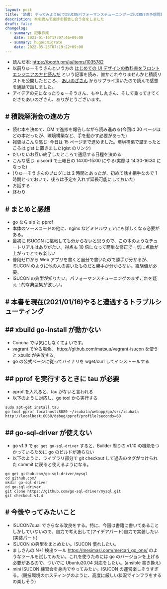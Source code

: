 ```yaml
---
layout: post
title: '読書: やってみようGoでISUCONパフォーマンスチューニングーISUCON7の予想問題を試してみる本ー'
description: 本を読んで進捗を報告し合う会をしました
draft: false
changelog:
  - summary: 記事作成
    date: 2021-01-16T17:07:46+09:00
  - summary: hugoにmigrate
    date: 2022-05-25T07:19:22+09:00
---
```


- 読んだ本: https://booth.pm/ja/items/1035782
- 以前りゅーそうさんという方の [はじめての UI デザインの教科書をフロントエンジニアの方と読んだ](https://ryusou.dev/posts/beginner-uidesignbook) という記事を読み、誰かこれやりませんかと積読リストを公開したところ、 [あいのざさん](https://twitter.com/ainoz10) からリプライ頂いたので読んで感想を通話で話しました。
- アイデアの元になったりゅーそうさん、もやし丸さん、そして乗ってきてくださたあいのざさん、ありがとうございます。

## # 積読解消会の進め方

- 読む本を決めて、DM で進捗を報告しながら読み進める(今回は 30 ページほどの本だったが、環境構築など、手を動かす必要があった)
- 報告はこんな感じ: 今日は 15 ページまで進めました。環境構築で詰まったところは gist に置きました(gist のリンク)
- だいたいお互い終了したところで通話する日程を決める
- こんな感じ: discord で土曜日の 14:00-15:00 にやる(実際は 14:30-16:30 になった)
- (りゅーそうさんのブログには 2 時間とあったが、初めて話す相手なので 1 時間とっておいて、後ろは予定を入れず延長可能にしておいた)
- お話する
- 終わり

## # まとめと感想

- go なら alp と pprof
- 本体のソースコードの他に、nginx などミドルウェアにも詳しくなる必要がある。
- 最初に ISUCON に挑戦しても分からないと思うので、この本のようなチュートリアルはありがたい。得点も 10 倍になって簡単な修正で一気に点数が上がってとても楽しい
- 普段ゼロから Web アプリを書くと自分で書いたので勝手が分かるが、ISUCON のように他の人の書いたものだと勝手が分からない。経験値が必要。
- ISUCON の典型が知りたい。パフォーマンスチューニングのまずこれを疑え！的な典型集が欲しい。

## # 本書を現在(2021/01/16)やると遭遇するトラブルシューティング

## ## xbuild go-install が動かない

- Conoha では気にしなくてよいです。
- vagrant でやる場合、 https://github.com/matsuu/vagrant-isucon を使うと xbuild が失敗する。
- go の公式ページに従ってバイナリを wget/curl してインストールする

## ## pprof を実行するときに tau が必要

- pprof を入れると、tau がないと言われる
- 以下のように対応し、go tool から実行する

```shell
sudo apt-get install tau
go tool pprof localhost:8080 ~/isubata/webapp/go/src/isubata http://localhost:6060/debug/pprof/profile?seconds=60
```

## ## go-sql-driver が使えない

- go v1.9 で `go get go-sql-driver` すると、Builder 周りの v1.10 の機能をつかっているために go のビルドが通らない
- 以下のように、ライブラリ部分で git checkout して過去のタグがつけられた commit に戻ると使えるようになる。

```shell
go get github.com/go-sql-driver/mysql
cd github.com/
mkdir go-sql-driver
cd go-sql-driver
git clone https://github.com/go-sql-driver/mysql.git
git checkout v1.4
```

## # 今後やってみたいこと

- ISUCON7qual でさらなる改良をする。特に、今回は書籍に書いてあることしかしていないので、自力で考え出して(アイデアパート)自力で実装したい(実装パート)
- ISUCON の典型をまとめたい。ISUCON 慣れしたい。
- ましさんの N+1 検出ツール https://mesimasi.com/mercari_go_one/ のようなツールを試してみたい。これを使うためには go のバージョンを上げる必要があるので、ついでに Ubuntu20.04 対応をしたい。(ansible 書き換え)
- mini ISUCON 練習会を身内でやってみたい。ISUCON の運営楽しそうすぎる。(競技環境のホスティングのように、高度に厳しい状況でインフラをするの楽しそう)
